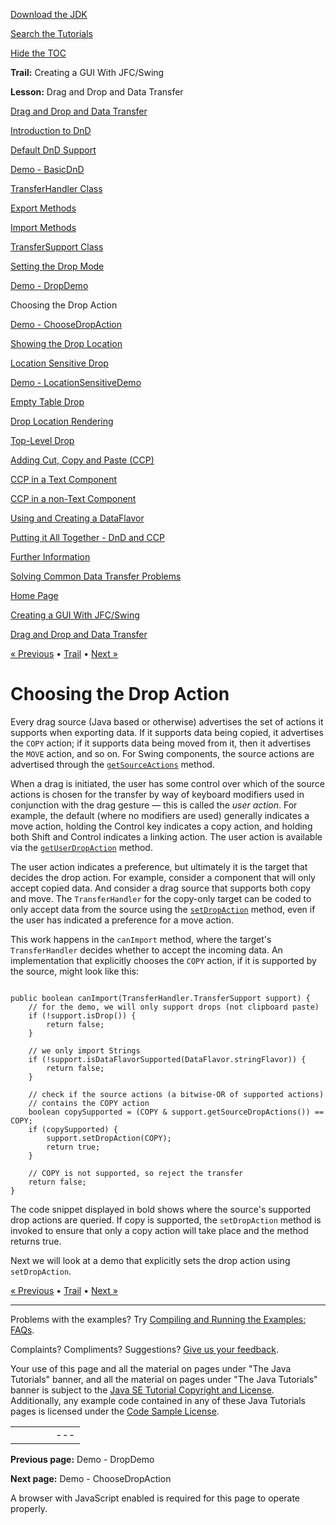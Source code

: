 [Download
the JDK](http://java.sun.com/javase/6/download.jsp)
  
[Search the
Tutorials](../../search.html)
  
[Hide the TOC](javascript:toggleLeft())

**Trail:** Creating a GUI With JFC/Swing
  
**Lesson:** Drag and Drop and Data Transfer

[Drag and Drop and Data Transfer](index.html)

[Introduction to DnD](intro.html)

[Default DnD Support](defaultsupport.html)

[Demo - BasicDnD](basicdemo.html)

[TransferHandler Class](transferhandler.html)

[Export Methods](export.html)

[Import Methods](import.html)

[TransferSupport Class](transfersupport.html)

[Setting the Drop Mode](dropmodes.html)

[Demo - DropDemo](dropmodedemo.html)

Choosing the Drop Action

[Demo - ChooseDropAction](dropactiondemo.html)

[Showing the Drop Location](showdroploc.html)

[Location Sensitive Drop](locsensitivedrop.html)

[Demo - LocationSensitiveDemo](locsensitivedemo.html)

[Empty Table Drop](emptytable.html)

[Drop Location Rendering](droplocation.html)

[Top-Level Drop](toplevel.html)

[Adding Cut, Copy and Paste (CCP)](cutpaste.html)

[CCP in a Text Component](textpaste.html)

[CCP in a non-Text Component](listpaste.html)

[Using and Creating a DataFlavor](dataflavor.html)

[Putting it All Together - DnD and CCP](together.html)

[Further Information](info.html)

[Solving Common Data Transfer Problems](problems.html)

[Home Page](../../index.html)
>
[Creating a GUI With JFC/Swing](../index.html)
>
[Drag and Drop and Data Transfer](index.html)

[« Previous](dropmodedemo.html) • [Trail](../TOC.html) • [Next »](dropactiondemo.html)

# Choosing the Drop Action

Every drag source (Java based or otherwise) advertises the set of actions
it supports when exporting data. If it supports data being copied,
it advertises the `COPY` action; if it supports data being moved from it,
then it advertises the `MOVE` action, and so on.
For Swing components, the source actions are advertised through the
[`getSourceActions`](http://download.oracle.com/javase/7/docs/api/javax/swing/TransferHandler.html#getSourceActions(javax.swing.JComponent)) method.

When a drag is initiated, the user has some control over which of
the source actions is chosen for the transfer by way of keyboard
modifiers used in conjunction with the drag gesture — this is
called the *user action*.
For example,
the default (where no modifiers are used) generally indicates a move action,
holding the Control key indicates a copy action,
and holding both Shift and Control indicates a linking action.
The user action is available via the
[`getUserDropAction`](http://download.oracle.com/javase/7/docs/api/javax/swing/TransferHandler.TransferSupport.html#getUserDropAction()) method.

The user action indicates a preference, but ultimately it is
the target that decides the drop action.
For example, consider a component that will only accept copied data.
And consider a drag source that supports both copy and move.
The `TransferHandler` for the copy-only target can be coded
to only accept data from the source using the
[`setDropAction`](http://download.oracle.com/javase/7/docs/api/javax/swing/TransferHandler.TransferSupport.html#setDropAction(int)) method, even if the user has indicated a preference for a move action.

This work happens in the `canImport` method, where the
target's `TransferHandler` decides whether to accept
the incoming data. An implementation that explicitly chooses
the `COPY` action, if it is supported by the source,
might look like this:

```

public boolean canImport(TransferHandler.TransferSupport support) {
    // for the demo, we will only support drops (not clipboard paste)
    if (!support.isDrop()) {
        return false;
    }

    // we only import Strings
    if (!support.isDataFlavorSupported(DataFlavor.stringFlavor)) {
        return false;
    }

    // check if the source actions (a bitwise-OR of supported actions)
    // contains the COPY action
    boolean copySupported = (COPY & support.getSourceDropActions()) == COPY;
    if (copySupported) {
        support.setDropAction(COPY);
        return true;
    }

    // COPY is not supported, so reject the transfer
    return false;
}

```

The code snippet displayed in bold shows where the source's supported
drop actions are queried.
If copy is supported, the `setDropAction` method is invoked
to ensure that only a copy action will take place and the method returns
true.

Next we will look at a demo that explicitly sets the drop action
using `setDropAction`.

[« Previous](dropmodedemo.html)
•
[Trail](../TOC.html)
•
[Next »](dropactiondemo.html)

---

Problems with the examples? Try [Compiling and Running
the Examples: FAQs](../../information/run-examples.html).
  
Complaints? Compliments? Suggestions? [Give
us your feedback](http://download.oracle.com/javase/feedback.html).

Your use of this page and all the material on pages under "The Java Tutorials" banner,
and all the material on pages under "The Java Tutorials" banner is subject to the [Java SE Tutorial Copyright
and License](../../information/license.html).
Additionally, any example code contained in any of these Java
Tutorials pages is licensed under the
[Code
Sample License](http://developers.sun.com/license/berkeley_license.html).

|  |  |  |  |  |
| --- | --- | --- | --- | --- |
| |  |  | | --- | --- | | duke image | Oracle logo | | [About Oracle](http://www.oracle.com/us/corporate/index.html) | [Oracle Technology Network](http://www.oracle.com/technology/index.html) | [Terms of Service](https://www.samplecode.oracle.com/servlets/CompulsoryClickThrough?type=TermsOfService) | Copyright © 1995, 2011 Oracle and/or its affiliates. All rights reserved. |

**Previous page:** Demo - DropDemo
  
**Next page:** Demo - ChooseDropAction




A browser with JavaScript enabled is required for this page to operate properly.